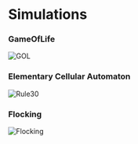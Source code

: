 # Simulations

### GameOfLife
![GOL](https://raw.githubusercontent.com/turrentrock/Simulations/main/GameOfLife/res/GOL.gif) <br>

### Elementary Cellular Automaton
![Rule30](https://raw.githubusercontent.com/turrentrock/Simulations/main/ElementaryCellularAutomaton/res/Rule30.gif)<br>

### Flocking
![Flocking](https://raw.githubusercontent.com/turrentrock/Simulations/main/Flocking/res/Flocking.gif)<br>